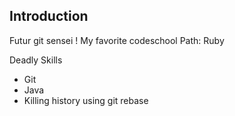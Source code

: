 Introduction
------------
Futur git sensei !
My favorite codeschool Path: Ruby

Deadly Skills
* Git
* Java
* Killing history using git rebase
